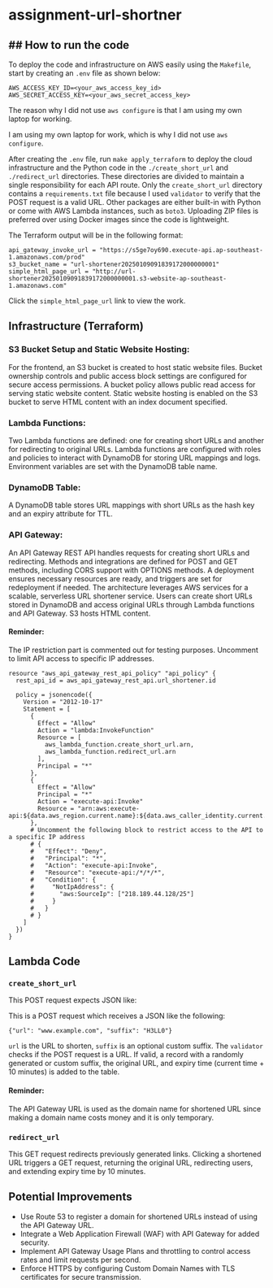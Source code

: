 # assignment-url-shortner

## ## How to run the code

To deploy the code and infrastructure on AWS easily using the `Makefile`, start by creating an `.env` file as shown below:

```
AWS_ACCESS_KEY_ID=<your_aws_access_key_id>
AWS_SECRET_ACCESS_KEY=<your_aws_secret_access_key>
```

The reason why I did not use `aws configure` is that I am using my own laptop for working.

I am using my own laptop for work, which is why I did not use `aws configure`.

After creating the `.env` file, run `make apply_terraform` to deploy the cloud infrastructure and the Python code in the `./create_short_url` and `./redirect_url` directories. These directories are divided to maintain a single responsibility for each API route. Only the `create_short_url` directory contains a `requirements.txt` file because I used `validator` to verify that the POST request is a valid URL. Other packages are either built-in with Python or come with AWS Lambda instances, such as `boto3`. Uploading ZIP files is preferred over using Docker images since the code is lightweight.

The Terraform output will be in the following format:

```
api_gateway_invoke_url = "https://s5ge7oy690.execute-api.ap-southeast-1.amazonaws.com/prod"
s3_bucket_name = "url-shortener20250109091839172000000001"
simple_html_page_url = "http://url-shortener20250109091839172000000001.s3-website-ap-southeast-1.amazonaws.com"
```

Click the `simple_html_page_url` link to view the work.

## Infrastructure (Terraform)

### S3 Bucket Setup and Static Website Hosting:

For the frontend, an S3 bucket is created to host static website files. Bucket ownership controls and public access block settings are configured for secure access permissions. A bucket policy allows public read access for serving static website content. Static website hosting is enabled on the S3 bucket to serve HTML content with an index document specified.

### Lambda Functions:

Two Lambda functions are defined: one for creating short URLs and another for redirecting to original URLs. Lambda functions are configured with roles and policies to interact with DynamoDB for storing URL mappings and logs. Environment variables are set with the DynamoDB table name.

### DynamoDB Table:

A DynamoDB table stores URL mappings with short URLs as the hash key and an expiry attribute for TTL.

### API Gateway:

An API Gateway REST API handles requests for creating short URLs and redirecting. Methods and integrations are defined for POST and GET methods, including CORS support with OPTIONS methods. A deployment ensures necessary resources are ready, and triggers are set for redeployment if needed. The architecture leverages AWS services for a scalable, serverless URL shortener service. Users can create short URLs stored in DynamoDB and access original URLs through Lambda functions and API Gateway. S3 hosts HTML content.

#### Reminder:

The IP restriction part is commented out for testing purposes. Uncomment to limit API access to specific IP addresses.

```
resource "aws_api_gateway_rest_api_policy" "api_policy" {
  rest_api_id = aws_api_gateway_rest_api.url_shortener.id

  policy = jsonencode({
    Version = "2012-10-17"
    Statement = [
      {
        Effect = "Allow"
        Action = "lambda:InvokeFunction"
        Resource = [
          aws_lambda_function.create_short_url.arn,
          aws_lambda_function.redirect_url.arn
        ],
        Principal = "*"
      },
      {
        Effect = "Allow"
        Principal = "*"
        Action = "execute-api:Invoke"
        Resource = "arn:aws:execute-api:${data.aws_region.current.name}:${data.aws_caller_identity.current.account_id}:${aws_api_gateway_rest_api.url_shortener.id}/*/*/*"
      },
      # Uncomment the following block to restrict access to the API to a specific IP address
      # {
      #   "Effect": "Deny",
      #   "Principal": "*",
      #   "Action": "execute-api:Invoke",
      #   "Resource": "execute-api:/*/*/*",
      #   "Condition": {
      #     "NotIpAddress": {
      #       "aws:SourceIp": ["218.189.44.128/25"]
      #     }
      #   }
      # }
    ]
  })
}
```

## Lambda Code

### `create_short_url`

This POST request expects JSON like:

This is a POST request which receives a JSON like the following:

```
{"url": "www.example.com", "suffix": "H3LL0"}
```

`url` is the URL to shorten, `suffix` is an optional custom suffix. The `validator` checks if the POST request is a URL. If valid, a record with a randomly generated or custom suffix, the original URL, and expiry time (current time + 10 minutes) is added to the table.

#### Reminder:

The API Gateway URL is used as the domain name for shortened URL since making a domain name costs money and it is only temporary.

### `redirect_url`

This GET request redirects previously generated links. Clicking a shortened URL triggers a GET request, returning the original URL, redirecting users, and extending expiry time by 10 minutes.

## Potential Improvements

- Use Route 53 to register a domain for shortened URLs instead of using the API Gateway URL.
- Integrate a Web Application Firewall (WAF) with API Gateway for added security.
- Implement API Gateway Usage Plans and throttling to control access rates and limit requests per second.
- Enforce HTTPS by configuring Custom Domain Names with TLS certificates for secure transmission.
